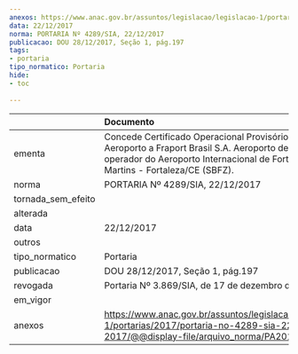 ```yaml
---
anexos: https://www.anac.gov.br/assuntos/legislacao/legislacao-1/portarias/2017/portaria-no-4289-sia-22-12-2017/@@display-file/arquivo_norma/PA2017-4289.pdf
data: 22/12/2017
norma: PORTARIA Nº 4289/SIA, 22/12/2017
publicacao: DOU 28/12/2017, Seção 1, pág.197
tags:
- portaria
tipo_normatico: Portaria
hide: 
- toc 
 
---
```


|                    | Documento                                                                                                                                                                                     |
|:-------------------|:----------------------------------------------------------------------------------------------------------------------------------------------------------------------------------------------|
| ementa             | Concede Certificado Operacional Provisório de Aeroporto a Fraport Brasil S.A. Aeroporto de Fortaleza, operador do Aeroporto Internacional de Fortaleza - Pinto Martins - Fortaleza/CE (SBFZ). |
| norma              | PORTARIA Nº 4289/SIA, 22/12/2017                                                                                                                                                              |
| tornada_sem_efeito |                                                                                                                                                                                               |
| alterada           |                                                                                                                                                                                               |
| data               | 22/12/2017                                                                                                                                                                                    |
| outros             |                                                                                                                                                                                               |
| tipo_normatico     | Portaria                                                                                                                                                                                      |
| publicacao         | DOU 28/12/2017, Seção 1, pág.197                                                                                                                                                              |
| revogada           | Portaria Nº 3.869/SIA, de 17 de dezembro de 2018                                                                                                                                              |
| em_vigor           |                                                                                                                                                                                               |
| anexos             | https://www.anac.gov.br/assuntos/legislacao/legislacao-1/portarias/2017/portaria-no-4289-sia-22-12-2017/@@display-file/arquivo_norma/PA2017-4289.pdf                                          |